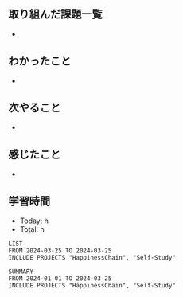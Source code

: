 ## 取り組んだ課題一覧
- 
## わかったこと
- 
## 次やること
- 
## 感じたこと
- 
## 学習時間
- Today: h
- Total: h

```toggl
LIST
FROM 2024-03-25 TO 2024-03-25
INCLUDE PROJECTS "HappinessChain", "Self-Study"
```
```toggl
SUMMARY
FROM 2024-01-01 TO 2024-03-25
INCLUDE PROJECTS "HappinessChain", "Self-Study"
```
